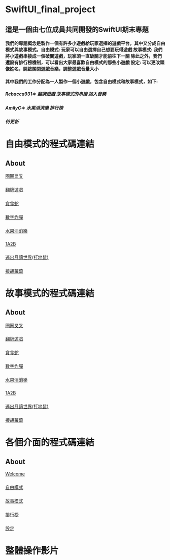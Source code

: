 # SwiftUI_final_project
## 這是一個由七位成員共同開發的SwiftUI期末專題
#### 我們的專題概念是製作一個有許多小遊戲給玩家選擇的遊戲平台，其中又分成自由模式與故事模式。自由模式: 玩家可以自由選擇自己想要玩得遊戲 故事模式: 我們將小遊戲串接成一個破關遊戲，玩家須一直破關才能前往下一關 除此之外，我們還設有排行榜機制，可以看出大家最喜歡自由模式的那些小遊戲  設定: 可以更改頭像姓名，開啟關閉遊戲音樂，調整遊戲音量大小
#### 其中我們的工作分配為一人製作一個小遊戲，包含自由模式和故事模式，如下: 
##### Rebacca931=> 翻牌遊戲 故事模式的串接 加入音樂
##### AmilyC=> 水果消消樂 排行榜
##### 待更新
# 自由模式的程式碼連結
## About 
[圈圈叉叉](https://github.com/AmilyC/SwiftUI_final_project/blob/main/ooxxView.md)
###
[翻牌遊戲](https://github.com/AmilyC/SwiftUI_final_project/blob/main/flipCardFree.md)
###
[貪食蛇](https://github.com/AmilyC/SwiftUI_final_project/blob/main/snakeView.md)
###
[數字炸彈](https://github.com/AmilyC/SwiftUI_final_project/blob/main/FreeGameBomb.md)
###
[水果消消樂](https://github.com/AmilyC/SwiftUI_final_project/blob/main/FreeGameFruit.md)
###
[1A2B](https://github.com/AmilyC/SwiftUI_final_project/blob/main/oneAtwoB.md)
###
[逃出月讀世界(打地鼠)](https://github.com/AmilyC/SwiftUI_final_project/blob/main/FreeGameBonk.md)
###
[接胡蘿蔔](https://github.com/AmilyC/SwiftUI_final_project/blob/main/FreeGameCarrot.md)
# 故事模式的程式碼連結
## About
[圈圈叉叉](https://github.com/AmilyC/SwiftUI_final_project/blob/main/ooxxstory.md)
###
[翻牌遊戲](https://github.com/AmilyC/SwiftUI_final_project/blob/main/Flipcard.md)
###
[貪食蛇](https://github.com/AmilyC/SwiftUI_final_project/blob/main/snakeStoryView.md)
###
[數字炸彈](https://github.com/AmilyC/SwiftUI_final_project/blob/main/Bomb.md)
###
[水果消消樂](https://github.com/AmilyC/SwiftUI_final_project/blob/main/Crash.md)
###
[1A2B](https://github.com/AmilyC/SwiftUI_final_project/blob/main/ab.md)
###
[逃出月讀世界(打地鼠)](https://github.com/AmilyC/SwiftUI_final_project/blob/main/bonk.md)
###
[接胡蘿蔔](https://github.com/AmilyC/SwiftUI_final_project/blob/main/catchFruit.md)
# 各個介面的程式碼連結
## About
[Welcome](https://github.com/AmilyC/SwiftUI_final_project/blob/main/WelcomeView.md)
###
[自由模式](https://github.com/AmilyC/SwiftUI_final_project/blob/main/freeGameView.md)
###
[故事模式](https://github.com/AmilyC/SwiftUI_final_project/blob/main/storyView.md)
###
[排行榜](https://github.com/AmilyC/SwiftUI_final_project/blob/main/TrendView.md)
###
[設定](https://github.com/AmilyC/SwiftUI_final_project/blob/main/Setting.md)

# 整體操作影片
